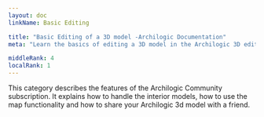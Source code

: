 ```yaml
---
layout: doc
linkName: Basic Editing

title: "Basic Editing of a 3D model -Archilogic Documentation"
meta: "Learn the basics of editing a 3D model in the Archilogic 3D editor available in your dashboard. Check out our documentation."

middleRank: 4
localRank: 1
---
```


This category describes the features of the Archilogic Community subscription. It explains how to handle the interior models, how to use the map functionality and how to share your Archilogic 3d model with a friend.
